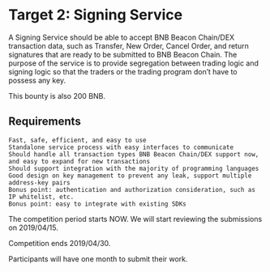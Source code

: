 Target 2: Signing Service
=========================

A Signing Service should be able to accept BNB Beacon Chain/DEX transaction data, such as Transfer, New Order, Cancel Order, and return signatures that are ready to be submitted to BNB Beacon Chain. The purpose of the service is to provide segregation between trading logic and signing logic so that the traders or the trading program don’t have to possess any key.

This bounty is also 200 BNB.

Requirements
------------

    Fast, safe, efficient, and easy to use
    Standalone service process with easy interfaces to communicate
    Should handle all transaction types BNB Beacon Chain/DEX support now, and easy to expand for new transactions
    Should support integration with the majority of programming languages
    Good design on key management to prevent any leak, support multiple address-key pairs
    Bonus point: authentication and authorization consideration, such as IP whitelist, etc.
    Bonus point: easy to integrate with existing SDKs

The competition period starts NOW. We will start reviewing the submissions on 2019/04/15.

Competition ends 2019/04/30.

Participants will have one month to submit their work.